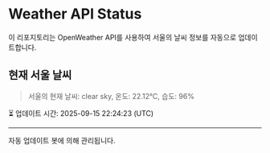 
# Weather API Status

이 리포지토리는 OpenWeather API를 사용하여 서울의 날씨 정보를 자동으로 업데이트합니다.

## 현재 서울 날씨
> 서울의 현재 날씨: clear sky, 온도: 22.12°C, 습도: 96%

⏳ 업데이트 시간: 2025-09-15 22:24:23 (UTC)

---
자동 업데이트 봇에 의해 관리됩니다.
